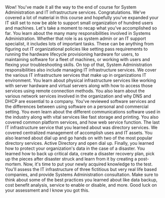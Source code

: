 Wow! You've made it all the way to the end of course for System Administration
and IT infrastructure services. Congratulations. We've covered a lot of material
in this course and hopefully you've expanded your IT skill set to now be able to
support small organization of hundred users and machines. Let's take a moment to
recap what you've accomplished so far. You learn about the many many
responsibilities involved in Systems Administration. Whether that role is as
system admin or an IT support specialist, it includes lots of important tasks.
These can be anything from figuring out IT organizational policies like setting
pass requirements to running the hardware lifecycle provisioning hardware for
users, to maintaining software for a fleet of machines, or working with users
and flexing your troubleshooting skills. On top of that, System Administration
responsibilities also include managing IT infrastructure services. We cover the
various IT infrastructure services that make up in organizations IT environment.
You learn about physical infrastructure services like working with server
hardware and virtual servers along with how to access those services using
remote connection methods. You also learn about the various network services
involved in the organization and why DNS and DHCP are essential to a company.
You've reviewed software services and the differences between using software on
a personal and commercial setting. You even learn about the different
communications software used in the industry along with vital services like fast
storage and printing. You also covered common platform services, and how web
service function. The last IT infrastructure service that you learned about was
directory services. We covered centralized management of accomplish uses and IT
assets. You also learned about dial up and go hands on with two of the most
popular directory services. Active Directory and open dial up. Finally, you
learned how to protect your organization's data in the case of a disaster. You
learned how to back up critical data, create a disaster recovery plan, pick up
the pieces after disaster struck and learn from it by creating a post-mortem.
Now, it's time to put your newly acquired knowledge to the test. You'll assess
the IT infrastructure of three fictitious but very real life based companies,
and provide Systems Administration consultation. Make sure to think about some
of the best practices you learned about like data backup, cost benefit analysis,
service to enable or disable, and more. Good luck on your assessment and I know
you got this.
